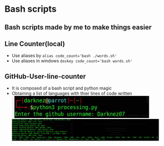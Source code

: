 # Bash scripts
## Bash scripts made by me to make things easier
## Line Counter(local)
* Use aliases by ``alias code_count='bash ./words.sh'``
* Use aliases in windows ``doskey code_count='bash words.sh'``
## GitHub-User-line-counter
* It is composed of a bash script and python magic
* Obtaining a list of languages with thier lines of code written
![Demo1](First.JPG "This is demo 1")
![Demo1_2](Second.JPG "This is demo 1 part 2")